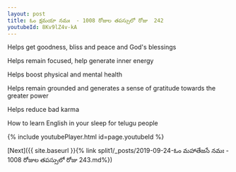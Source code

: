 ```yaml
---
layout: post
title: ఓం క్షమయా నమః  - 1008 రోజుల తపస్సులో రోజు  242
youtubeId: 8Kv9lZ4v-kA
---
```

 
 
Helps get goodness, bliss and peace and God's blessings
 
Helps remain focused, help generate inner energy 
 
Helps boost physical and mental health 
 
Helps remain grounded and generates a sense of gratitude towards the greater power 
 
Helps reduce bad karma
 
How to learn English in your sleep for telugu people
 
 
 
 


{% include youtubePlayer.html id=page.youtubeId %}
 
[Next]({{ site.baseurl }}{% link split1/_posts/2019-09-24-ఓం మహాతేజసే నమః  - 1008 రోజుల తపస్సులో రోజు  243.md%})
 
